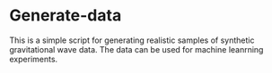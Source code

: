 # Generate-data
This is a simple script for generating realistic samples of synthetic gravitational wave data. The data can be used for machine leanrning experiments.
